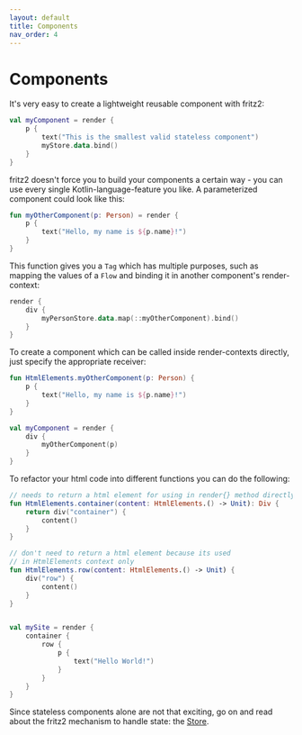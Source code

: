 ```yaml
---
layout: default
title: Components
nav_order: 4
---
```

# Components

It's very easy to create a lightweight reusable component with fritz2:

```kotlin
val myComponent = render {
    p {
        text("This is the smallest valid stateless component")
        myStore.data.bind()
    }
}
```

fritz2 doesn't force you to build your components a certain way - you can use every single Kotlin-language-feature you like.
A parameterized component could look like this:

```kotlin
fun myOtherComponent(p: Person) = render {
    p {
        text("Hello, my name is ${p.name}!")
    }
}
```

This function gives you a `Tag` which has multiple purposes, such as mapping the values of a `Flow` and binding it in another component's render-context:

```kotlin
render {
    div {
        myPersonStore.data.map(::myOtherComponent).bind()
    }   
}
``` 

To create a component which can be called inside render-contexts directly, just specify the appropriate receiver:

```kotlin
fun HtmlElements.myOtherComponent(p: Person) {
    p {
        text("Hello, my name is ${p.name}!")
    }
}

val myComponent = render {
    div {
        myOtherComponent(p)
    }
}
```

To refactor your html code into different functions you can do the following:

```kotlin
// needs to return a html element for using in render{} method directly
fun HtmlElements.container(content: HtmlElements.() -> Unit): Div {
    return div("container") {
        content()
    }
}

// don't need to return a html element because its used 
// in HtmlElements context only
fun HtmlElements.row(content: HtmlElements.() -> Unit) {
    div("row") {
        content()
    }
}


val mySite = render {
    container {
        row {
            p {
                text("Hello World!")
            }
        }
    }
}
```

Since stateless components alone are not that exciting, go on and read about the fritz2 mechanism to handle state: the [Store](Store.html).